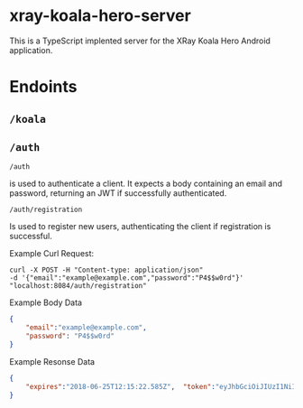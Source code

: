 # xray-koala-hero-server

This is a TypeScript implented server for the XRay Koala Hero Android application.


# Endoints

## `/koala`


## `/auth`

`/auth` 

is used to authenticate a client. It expects a body containing an email and password, returning an JWT if successfully authenticated.



`/auth/registration` 

Is used to register new users, authenticating the client if registration is successful.



Example Curl Request:
```
curl -X POST -H "Content-type: application/json"
-d '{"email":"example@example.com","password":"P4$$w0rd"}'
"localhost:8084/auth/registration"

```
Example Body Data
```json
{
    "email":"example@example.com",
    "password": "P4$$w0rd"
}
```

Example Resonse Data
```json
{
    "expires":"2018-06-25T12:15:22.585Z",  "token":"eyJhbGciOiJIUzI1NiIsInR5cCI6IkpXVCJ9.eyJpZCI6ImV4YW1wbGVAZXhhbXBsZS5jb20iLCJpYXQiOjE1Mjk4NDI1MjIsImV4cCI6MTUyOTkyODkyMn0.17fT6N0WB9WvG73afngaRF2-m_ZVxOuFH3Vj4NjvJZY"
}
```

